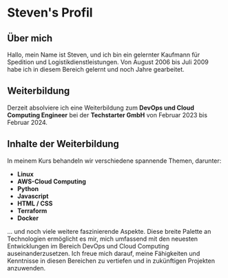 # Steven's Profil

## Über mich
Hallo, mein Name ist Steven, und ich bin ein gelernter Kaufmann für Spedition und Logistikdienstleistungen. 
Von August 2006 bis Juli 2009 habe ich in diesem Bereich gelernt und noch Jahre gearbeitet.

## Weiterbildung
Derzeit absolviere ich eine Weiterbildung zum **DevOps und Cloud Computing Engineer** bei der **Techstarter GmbH** von Februar 2023 bis Februar 2024.

## Inhalte der Weiterbildung
In meinem Kurs behandeln wir verschiedene spannende Themen, darunter:

- **Linux**
- **AWS-Cloud Computing**
- **Python**
- **Javascript**
- **HTML / CSS**
- **Terraform**
- **Docker**

... und noch viele weitere faszinierende Aspekte. Diese breite Palette an Technologien ermöglicht es mir, mich umfassend mit den neuesten Entwicklungen im Bereich DevOps und Cloud Computing auseinanderzusetzen. Ich freue mich darauf, meine Fähigkeiten und Kenntnisse in diesen Bereichen zu vertiefen und in zukünftigen Projekten anzuwenden.
